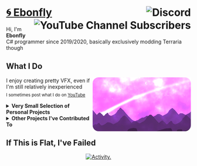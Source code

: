# [🌀 Ebonfly](https://github.com/Ebonfly) <img align="right" alt="Discord" src="https://img.shields.io/discord/1069231084669243432?style=for-the-badge&label=discord&labelColor=1e1e2e&color=cba6f7"> <img align="right" alt="YouTube Channel Subscribers" src="https://img.shields.io/youtube/channel/subscribers/UC9Z_leOnTECruDGa4xldApg?style=for-the-badge&logoColor=cba6f7&label=YouTube&labelColor=1e1e2e&color=cba6f7">

Hi, I'm **Ebonfly** 
<br>
C# programmer since 2019/2020, basically exclusively modding Terraria though

## What I Do

<img align="right" alt="ebonfly branded vfx" src="https://github.com/Ebonfly/Ebonfly/blob/main/comet_round.png">

I enjoy creating pretty VFX, even if I'm still relatively inexperienced <br><sub>I sometimes post what I do on [YouTube](https://www.youtube.com/@Ebonfly)</sub>
<br>


<details>
  
**<summary>Very Small Selection of Personal Projects</summary>**

> <sub>So far only Terraria mods, but things change.</sub>
> 
> My Only Finished Project 
>  - The (regrettably named) [**Ebonian Mod**](https://steamcommunity.com/sharedfiles/filedetails/?id=3415023899)
> 
> WIP Projects:
>  - [**The Oracle**](https://github.com/Ebonfly/TheOracle), a modern take on a bossfight from a failed project
>  - [**Violet Gleam**](https://www.youtube.com/watch?v=N0KLMbGZqkw), a mod solely focused on a new event.. from a failed project (Private for the time being)
</details>

<details>
  
**<summary>Other Projects I've Contributed To</summary>**

> [tModLoader](https://github.com/tModLoader/tModLoader/)
> 
> Terraria Mods:
> - [Mod of Redemption](https://discord.gg/GmUH8PuAHf)
> - [NIGHTSHADE](https://discord.gg/CbwGGHSCg2)
> - [Spooky Mod](https://discord.gg/FFp7FwNBxu)
> - Many mods that never released! (This is where most of my time has gone)
> 
> and more..?!?!? perhaps? <sub>hmu :3</sub>
</details>

## If This is Flat, I've Failed
<p align="center">
  <a href="https://github.com/ashutosh00710/github-readme-activity-graph">
    <img src="https://github-readme-activity-graph.vercel.app/graph?username=Ebonfly&bg_color=1e1e2e&color=cdd6f4&line=cba6f7&point=cba6f7&hide_border=true&hide_title=true&height=300&area=true&area_color=cba6f7&grid=false&radius=16" alt="Activity."/>
  </a>
</p>
